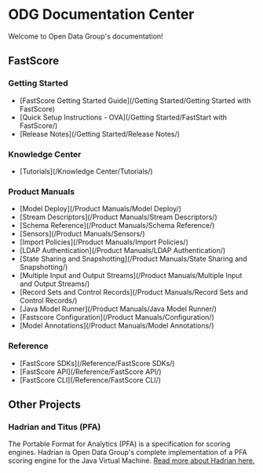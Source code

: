# ODG Documentation Center

Welcome to Open Data Group's documentation!

## FastScore

### Getting Started

- [FastScore Getting Started Guide](/Getting Started/Getting Started with FastScore)
- [Quick Setup Instructions - OVA](/Getting Started/FastStart with FastScore/)
- [Release Notes](/Getting Started/Release Notes/)

### Knowledge Center

- [Tutorials](/Knowledge Center/Tutorials/)

### Product Manuals

- [Model Deploy](/Product Manuals/Model Deploy/)
- [Stream Descriptors](/Product Manuals/Stream Descriptors/)
- [Schema Reference](/Product Manuals/Schema Reference/)
- [Sensors](/Product Manuals/Sensors/)
- [Import Policies](/Product Manuals/Import Policies/)
- [LDAP Authentication](/Product Manuals/LDAP Authentication/)
- [State Sharing and Snapshotting](/Product Manuals/State Sharing and Snapshotting/)
- [Multiple Input and Output Streams](/Product Manuals/Multiple Input and Output Streams/)
- [Record Sets and Control Records](/Product Manuals/Record Sets and Control Records/)
- [Java Model Runner](/Product Manuals/Java Model Runner/)
- [Fastscore Configuration](/Product Manuals/Configuration/)
- [Model Annotations](/Product Manuals/Model Annotations/)

### Reference

- [FastScore SDKs](/Reference/FastScore SDKs/)
- [FastScore API](/Reference/FastScore API/)
- [FastScore CLI](/Reference/FastScore CLI/)

## Other Projects

### Hadrian and Titus (PFA)

The Portable Format for Analytics (PFA) is a specification for scoring engines.
Hadrian is Open Data Group's complete implementation of a PFA scoring engine for
the Java Virtual Machine. [Read more about Hadrian here.](Hadrian)
